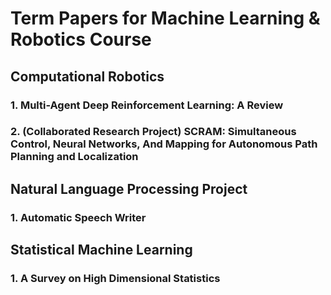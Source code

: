 # Term Papers for Machine Learning & Robotics Course
## Computational Robotics
### 1. Multi-Agent Deep Reinforcement Learning: A Review
### 2. (Collaborated Research Project) SCRAM: Simultaneous Control, Neural Networks, And Mapping for Autonomous Path Planning and Localization
## Natural Language Processing Project
### 1. Automatic Speech Writer
## Statistical Machine Learning
### 1. A Survey on High Dimensional Statistics
